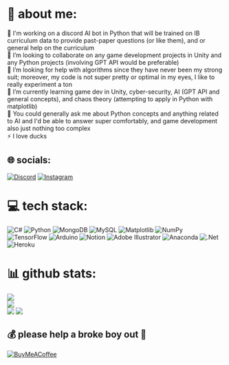 # 💫 about me:
🔭 I'm working on a discord AI bot in Python that will be trained on IB curriculum data to provide past-paper questions (or like them), and or general help on the curriculum <br>👯 I’m looking to collaborate on any game development projects in Unity and any Python projects (involving GPT API would be preferable)<br>🤝 I’m looking for help with algorithms since they have never been my strong suit; moreover, my code is not super pretty or optimal in my eyes, I like to really experiment a ton<br>🌱 I’m currently learning game dev in Unity, cyber-security, AI (GPT API and general concepts), and chaos theory (attempting to apply in Python with matplotlib)<br>💬 You could generally ask me about Python concepts and anything related to AI and I'd be able to answer super comfortably, and game development also just nothing too complex<br>⚡ I love ducks


## 🌐 socials:
[![Discord](https://img.shields.io/badge/Discord-%237289DA.svg?logo=discord&logoColor=white)](https://discord.gg/karim2920) [![Instagram](https://img.shields.io/badge/Instagram-%23E4405F.svg?logo=Instagram&logoColor=white)](https://instagram.com/karim.abouelnour) 

# 💻 tech stack:
![C#](https://img.shields.io/badge/c%23-%23239120.svg?style=flat-square&logo=csharp&logoColor=white) ![Python](https://img.shields.io/badge/python-3670A0?style=flat-square&logo=python&logoColor=ffdd54) ![MongoDB](https://img.shields.io/badge/MongoDB-%234ea94b.svg?style=flat-square&logo=mongodb&logoColor=white) ![MySQL](https://img.shields.io/badge/mysql-%2300000f.svg?style=flat-square&logo=mysql&logoColor=white) ![Matplotlib](https://img.shields.io/badge/Matplotlib-%23ffffff.svg?style=flat-square&logo=Matplotlib&logoColor=black) ![NumPy](https://img.shields.io/badge/numpy-%23013243.svg?style=flat-square&logo=numpy&logoColor=white) ![TensorFlow](https://img.shields.io/badge/TensorFlow-%23FF6F00.svg?style=flat-square&logo=TensorFlow&logoColor=white) ![Arduino](https://img.shields.io/badge/-Arduino-00979D?style=flat-square&logo=Arduino&logoColor=white) ![Notion](https://img.shields.io/badge/Notion-%23000000.svg?style=flat-square&logo=notion&logoColor=white) ![Adobe Illustrator](https://img.shields.io/badge/adobe%20illustrator-%23FF9A00.svg?style=flat-square&logo=adobe%20illustrator&logoColor=white) ![Anaconda](https://img.shields.io/badge/Anaconda-%2344A833.svg?style=flat-square&logo=anaconda&logoColor=white) ![.Net](https://img.shields.io/badge/.NET-5C2D91?style=flat-square&logo=.net&logoColor=white) ![Heroku](https://img.shields.io/badge/heroku-%23430098.svg?style=flat-square&logo=heroku&logoColor=white)
# 📊 github stats:
![](https://github-readme-stats.vercel.app/api?username=marvin5567&theme=dark&hide_border=false&include_all_commits=true&count_private=true)<br/>
![](https://github-readme-streak-stats.herokuapp.com/?user=marvin5567&theme=dark&hide_border=false)<br/>
![](https://github-readme-stats.vercel.app/api/top-langs/?username=marvin5567&theme=dark&hide_border=false&include_all_commits=true&count_private=true&layout=compact)
[![](https://visitcount.itsvg.in/api?id=marvin5567&icon=0&color=0)](https://visitcount.itsvg.in)

  ## 💰 please help a broke boy out 🙏
  [![BuyMeACoffee](https://img.shields.io/badge/Buy%20Me%20a%20Coffee-ffdd00?style=for-the-badge&logo=buy-me-a-coffee&logoColor=black)](https://buymeacoffee.com/marvino) 
